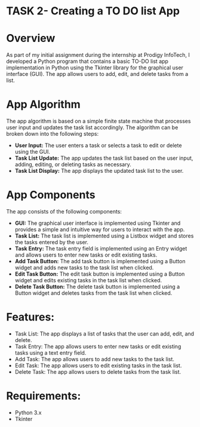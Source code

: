 # TASK 2- Creating a TO DO list App
# Overview
As part of my initial assignment during the internship at Prodigy InfoTech, I developed a Python program that contains a basic TO-DO list app implementation in
Python using the Tkinter library for the graphical user interface (GUI). The app allows users to add, edit, and delete tasks from a list.
# App Algorithm
The app algorithm is based on a simple finite state machine that processes user input and updates the task list accordingly. The algorithm can be broken down into the following steps:
- **User Input:** The user enters a task or selects a task to edit or delete using the GUI.
- **Task List Update:** The app updates the task list based on the user input, adding, editing, or deleting tasks as necessary.
- **Task List Display:** The app displays the updated task list to the user.
# App Components
The app consists of the following components:
- **GUI:** The graphical user interface is implemented using Tkinter and provides a simple and intuitive way for users to interact with the app.
- **Task List:** The task list is implemented using a Listbox widget and stores the tasks entered by the user.
- **Task Entry:** The task entry field is implemented using an Entry widget and allows users to enter new tasks or edit existing tasks.
- **Add Task Button:** The add task button is implemented using a Button widget and adds new tasks to the task list when clicked.
- **Edit Task Button:** The edit task button is implemented using a Button widget and edits existing tasks in the task list when clicked.
- **Delete Task Button:** The delete task button is implemented using a Button widget and deletes tasks from the task list when clicked.
# Features:
- Task List: The app displays a list of tasks that the user can add, edit, and delete.
- Task Entry: The app allows users to enter new tasks or edit existing tasks using a text entry field.
- Add Task: The app allows users to add new tasks to the task list.
- Edit Task: The app allows users to edit existing tasks in the task list.
- Delete Task: The app allows users to delete tasks from the task list.

# Requirements:
- Python 3.x 
- Tkinter
